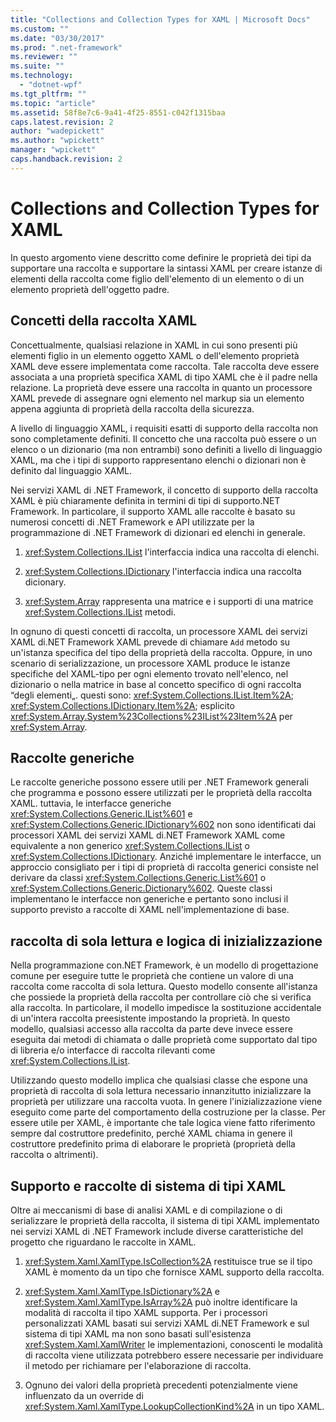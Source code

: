 ```yaml
---
title: "Collections and Collection Types for XAML | Microsoft Docs"
ms.custom: ""
ms.date: "03/30/2017"
ms.prod: ".net-framework"
ms.reviewer: ""
ms.suite: ""
ms.technology: 
  - "dotnet-wpf"
ms.tgt_pltfrm: ""
ms.topic: "article"
ms.assetid: 58f8e7c6-9a41-4f25-8551-c042f1315baa
caps.latest.revision: 2
author: "wadepickett"
ms.author: "wpickett"
manager: "wpickett"
caps.handback.revision: 2
---
```

# Collections and Collection Types for XAML
In questo argomento viene descritto come definire le proprietà dei tipi da supportare una raccolta e supportare la sintassi XAML per creare istanze di elementi della raccolta come figlio dell'elemento di un elemento o di un elemento proprietà dell'oggetto padre.  
  
## Concetti della raccolta XAML  
 Concettualmente, qualsiasi relazione in XAML in cui sono presenti più elementi figlio in un elemento oggetto XAML o dell'elemento proprietà XAML deve essere implementata come raccolta.  Tale raccolta deve essere associata a una proprietà specifica XAML di tipo XAML che è il padre nella relazione.  La proprietà deve essere una raccolta in quanto un processore XAML prevede di assegnare ogni elemento nel markup sia un elemento appena aggiunta di proprietà della raccolta della sicurezza.  
  
 A livello di linguaggio XAML, i requisiti esatti di supporto della raccolta non sono completamente definiti.  Il concetto che una raccolta può essere o un elenco o un dizionario \(ma non entrambi\) sono definiti a livello di linguaggio XAML, ma che i tipi di supporto rappresentano elenchi o dizionari non è definito dal linguaggio XAML.  
  
 Nei servizi XAML di .NET Framework, il concetto di supporto della raccolta XAML è più chiaramente definita in termini di tipi di supporto.NET Framework.  In particolare, il supporto XAML alle raccolte è basato su numerosi concetti di .NET Framework e API utilizzate per la programmazione di .NET Framework di dizionari ed elenchi in generale.  
  
1.  <xref:System.Collections.IList> l'interfaccia indica una raccolta di elenchi.  
  
2.  <xref:System.Collections.IDictionary> l'interfaccia indica una raccolta dicionary.  
  
3.  <xref:System.Array> rappresenta una matrice e i supporti di una matrice  <xref:System.Collections.IList> metodi.  
  
 In ognuno di questi concetti di raccolta, un processore XAML dei servizi XAML di.NET Framework XAML prevede di chiamare `Add` metodo su un'istanza specifica del tipo della proprietà della raccolta.  Oppure, in uno scenario di serializzazione, un processore XAML produce le istanze specifiche del XAML\-tipo per ogni elemento trovato nell'elenco, nel dizionario o nella matrice in base al concetto specifico di ogni raccolta “degli elementi„.  questi sono: <xref:System.Collections.IList.Item%2A>;  <xref:System.Collections.IDictionary.Item%2A>; esplicito  <xref:System.Array.System%23Collections%23IList%23Item%2A> per  <xref:System.Array>.  
  
## Raccolte generiche  
 Le raccolte generiche possono essere utili per .NET Framework generali che programma e possono essere utilizzati per le proprietà della raccolta XAML.  tuttavia, le interfacce generiche <xref:System.Collections.Generic.IList%601> e  <xref:System.Collections.Generic.IDictionary%602> non sono identificati dai processori XAML dei servizi XAML di.NET Framework XAML come equivalente a non generico  <xref:System.Collections.IList> o  <xref:System.Collections.IDictionary>.  Anziché implementare le interfacce, un approccio consigliato per i tipi di proprietà di raccolta generici consiste nel derivare da classi <xref:System.Collections.Generic.List%601> o  <xref:System.Collections.Generic.Dictionary%602>.  Queste classi implementano le interfacce non generiche e pertanto sono inclusi il supporto previsto a raccolte di XAML nell'implementazione di base.  
  
## raccolta di sola lettura e logica di inizializzazione  
 Nella programmazione con.NET Framework, è un modello di progettazione comune per eseguire tutte le proprietà che contiene un valore di una raccolta come raccolta di sola lettura.  Questo modello consente all'istanza che possiede la proprietà della raccolta per controllare ciò che si verifica alla raccolta.  In particolare, il modello impedisce la sostituzione accidentale di un'intera raccolta preesistente impostando la proprietà.  In questo modello, qualsiasi accesso alla raccolta da parte deve invece essere eseguita dai metodi di chiamata o dalle proprietà come supportato dal tipo di libreria e\/o interfacce di raccolta rilevanti come <xref:System.Collections.IList>.  
  
 Utilizzando questo modello implica che qualsiasi classe che espone una proprietà di raccolta di sola lettura necessario innanzitutto inizializzare la proprietà per utilizzare una raccolta vuota.  In genere l'inizializzazione viene eseguito come parte del comportamento della costruzione per la classe.  Per essere utile per XAML, è importante che tale logica viene fatto riferimento sempre dal costruttore predefinito, perché XAML chiama in genere il costruttore predefinito prima di elaborare le proprietà \(proprietà della raccolta o altrimenti\).  
  
## Supporto e raccolte di sistema di tipi XAML  
 Oltre ai meccanismi di base di analisi XAML e di compilazione o di serializzare le proprietà della raccolta, il sistema di tipi XAML implementato nei servizi XAML di .NET Framework include diverse caratteristiche del progetto che riguardano le raccolte in XAML.  
  
1.  <xref:System.Xaml.XamlType.IsCollection%2A> restituisce true se il tipo XAML è momento da un tipo che fornisce XAML supporto della raccolta.  
  
2.  <xref:System.Xaml.XamlType.IsDictionary%2A> e  <xref:System.Xaml.XamlType.IsArray%2A> può inoltre identificare la modalità di raccolta il tipo XAML supporta.  Per i processori personalizzati XAML basati sui servizi XAML di.NET Framework e sul sistema di tipi XAML ma non sono basati sull'esistenza <xref:System.Xaml.XamlWriter> le implementazioni, conoscenti le modalità di raccolta viene utilizzata potrebbero essere necessarie per individuare il metodo per richiamare per l'elaborazione di raccolta.  
  
3.  Ognuno dei valori della proprietà precedenti potenzialmente viene influenzato da un override di <xref:System.Xaml.XamlType.LookupCollectionKind%2A> in un tipo XAML.
